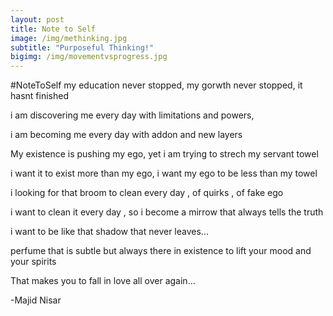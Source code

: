 ```yaml
---
layout: post
title: Note to Self
image: /img/methinking.jpg
subtitle: "Purposeful Thinking!"
bigimg: /img/movementvsprogress.jpg
---
```


#NoteToSelf
my education never stopped, my gorwth never stopped, it hasnt finished

i am discovering me every day with limitations and powers,

i am becoming me every day with addon and new layers 

My existence is pushing my ego, yet i am trying to strech my servant towel

i want it to exist more than my ego, i want my ego to be less than my towel

i looking for that broom to clean every day , of quirks , of fake ego

i want to clean it every day , so i become a mirrow that always tells the truth

i want to be like that shadow that never leaves... 

perfume that is subtle but always there in existence to lift your mood and your spirits

That makes you to fall in love all over again...

-Majid Nisar
